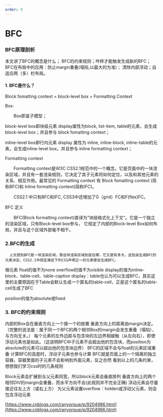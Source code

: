 ```yaml
---
order: 9
---
```


# BFC

### BFC原理剖析
本文讲了BFC的概念是什么； BFC的约束规则；咋样才能触发生成新的BFC；BFC在布局中的应用：防止margin重叠(塌陷,以最大的为准)； 清除内部浮动；自适应两（多）栏布局。

#### 1. BFC是什么？

Block fomatting context = block-level box + Formatting Context

Box:

　　Box即盒子模型；

block-level box即块级元素
display属性为block, list-item, table的元素，会生成block-level box；并且参与 block fomatting context；

inline-level box即行内元素
display 属性为 inline, inline-block, inline-table的元素，会生成inline-level box。并且参与 inline formatting context；

Formatting context

　　Formatting context是W3C CSS2.1规范中的一个概念。它是页面中的一块渲染区域，并且有一套渲染规则，它决定了其子元素将如何定位，以及和其他元素的关系、相互作用。最常见的 Formatting context 有 Block fomatting context (简称BFC)和 Inline formatting context(简称IFC)。

　　CSS2.1 中只有BFC和IFC, CSS3中还增加了G（grid）FC和F(flex)FC。 　　

BFC 定义

　　BFC(Block formatting context)直译为"块级格式化上下文"。它是一个独立的渲染区域，只有Block-level box参与， 它规定了内部的Block-level Box如何布局，并且与这个区域外部毫不相干。 　　　

### 2.BFC的生成

      上文提到BFC是一块渲染区域，那这块渲染区域到底在哪，它又是有多大，这些由生成BFC的元素决定，CSS2.1中规定满足下列CSS声明之一的元素便会生成BFC。

根元素
float的值不为none
overflow的值不为visible
display的值为inline-block、table-cell、table-caption
display：table也认为可以生成BFC，其实这里的主要原因在于Table会默认生成一个匿名的table-cell，正是这个匿名的table-cell生成了BFC

position的值为absolute或fixed

### 3. BFC的约束规则

内部的Box会在垂直方向上一个接一个的放置
垂直方向上的距离由margin决定。（完整的说法是：属于同一个BFC的两个相邻Box的margin会发生重叠（塌陷），与方向无关。）
每个元素的左外边距与包含块的左边界相接触（从左向右），即使浮动元素也是如此。（这说明BFC中子元素不会超出他的包含块，而position为absolute的元素可以超出他的包含块边界）
BFC的区域不会与float的元素区域重叠
计算BFC的高度时，浮动子元素也参与计算
BFC就是页面上的一个隔离的独立容器，容器里面的子元素不会影响到外面元素，反之亦然
看到以上的几条约束，想想我们学习css时的几条规则

Block元素会扩展到与父元素同宽，所以block元素会垂直排列
垂直方向上的两个相邻DIV的margin会重叠，而水平方向不会(此规则并不完全正确)
浮动元素会尽量接近往左上方（或右上方）
为父元素设置overflow：hidden或浮动父元素，则会包含浮动元素


[https://www.cnblogs.com/ranyonsue/p/9204986.html](https://www.cnblogs.com/ranyonsue/p/9204986.html)